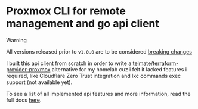# Proxmox CLI for remote management and go api client

> [!WARNING]
> All versions released prior to `v1.0.0` are to be considered [breaking changes](https://semver.org/#how-do-i-know-when-to-release-100)

I built this api client from scratch in order to write a [telmate/terraform-provider-proxmox] alternative for my homelab cuz i felt it lacked features i required, like Cloudflare Zero Trust integration and lxc commands exec support (not available yet).

To see a list of all implemented api features and more information, read the full docs [here].

[here]: https://go-proxmox.iolave.com/
[telmate/terraform-provider-proxmox]: https://github.com/Telmate/terraform-provider-proxmox
